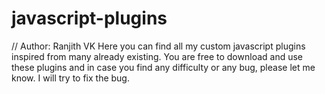 # javascript-plugins
// Author: Ranjith VK
Here you can find all my custom javascript plugins inspired from many already existing.
You are free to download and use these plugins and in case you find any difficulty or any bug, please let me know.
I will try to fix the bug.

